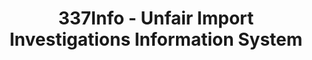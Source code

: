 ---
bigquery: https://console.cloud.google.com/bigquery?p=patents-public-data&d=usitc_investigations&page=dataset&project=sheets-management-319211
citation: US International Trade Commission 337Info Unfair Import Investigations Information
  System
contributors: US International Trade Comission
cost: None
description: US International Trade Commission 337Info Unfair Import Investigations
  Information System contains data on investigations done under Section 337. Section
  337 declares the infringement of certain statutory intellectual property rights
  and other forms of unfair competition in import trade to be unlawful practices.
  Most Section 337 investigations involve allegations of patent or registered trademark
  infringement.
documentation: FAQ and tutorial available on the site
last_edit: 04/10/2022, 21:22:35
location: https://pubapps2.usitc.gov/337external/
maintained_by: US International Trade Comission
schema_fields:
- currentStatus
- ouiiParticipation
- actualEndDateEvidHear
- invUnfairAct
- investigationTermDate
- scheduledStartDateEvidHear
- ouiiAttorney
- cafcAppeals
- docketNo
- finalIdOnViolationDue
- investigationNo
- complainant
- markmanHearing
- targetDate
- issueDateOtherNonFinal
- investigationType
- publication_number
- scheduledEndDateEvidHear
- dateCreated
- copyrightNumbers
- finalDetViolation
- dateComplaintFiled
- finalIdOnViolationIssue
- gcAttorney
- dateOfPublicationFrNotice
- id
- teoProceedingInvolved
- teoReliefGranted
- finalDetNoViolation
- currentActiveALJ
- aljAssigned
- patentNumber
- internalRemand
- respondent
- trademarkNumbers
- title
- lastUpdated
- htsNumbers
- teoIdIssueDate
- startDateMarkmanHearing
- actualStartDateEvidHear
- endDateMarkmanHearing
- patentNumbers
- teoIdDueDate
shortname: unfair_import_investigations
tags:
- import
- legal
- trade
timeframe: 2008-2021 (prior to 2008 downloadable as a JSON file)
title: 337Info - Unfair Import Investigations Information System
uuid: 2721f5ec-e599-4890-9265-9706719fc71e
---